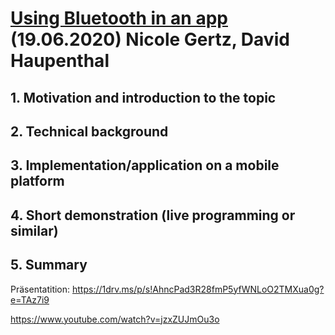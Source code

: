 # [Using Bluetooth in an app](https://developer.android.com/guide/topics/connectivity/bluetooth) (19.06.2020) Nicole Gertz, David Haupenthal
## 1. Motivation and introduction to the topic
## 2. Technical background
## 3. Implementation/application on a mobile platform
## 4. Short demonstration (live programming or similar)
## 5. Summary


Präsentatition: https://1drv.ms/p/s!AhncPad3R28fmP5yfWNLoO2TMXua0g?e=TAz7i9

https://www.youtube.com/watch?v=jzxZUJmOu3o
